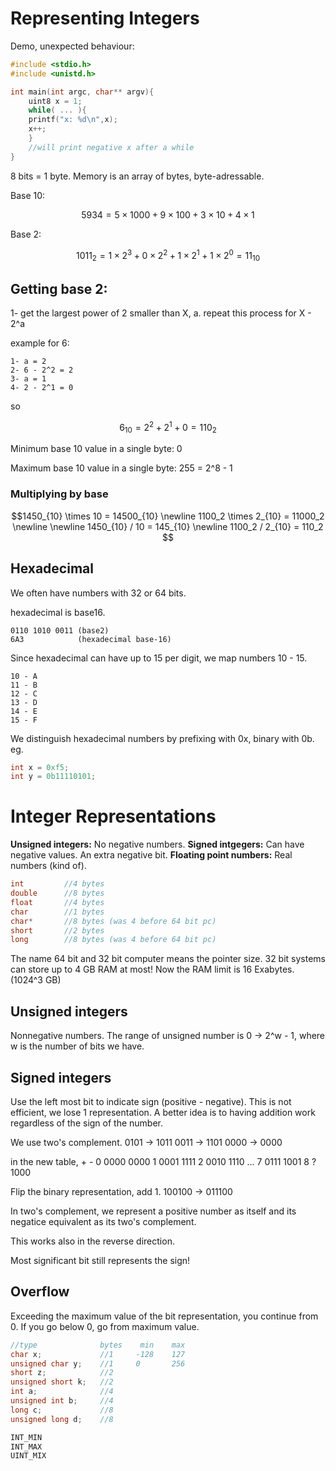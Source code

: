 # Representing Integers

Demo, unexpected behaviour:
```c
#include <stdio.h>
#include <unistd.h>

int main(int argc, char** argv){
    uint8 x = 1;
    while( ... ){
    printf("x: %d\n",x);
    x++;
    }
    //will print negative x after a while
}
```

8 bits = 1 byte.
Memory is an array of bytes, byte-adressable.

Base 10:

```math
5 9 3 4
= 5\times1000 + 9\times100 + 3\times10 + 4\times1
```
Base 2:

```math
1011_2
= 1\times 2^3 + 0\times2^2 + 1 \times2^1 + 1\times 2^0
= 11_{10}
```
## Getting base 2:
1- get the largest power of 2 smaller than X, a.
repeat this process for X - 2^a

example for 6:

```
1- a = 2
2- 6 - 2^2 = 2
3- a = 1
4- 2 - 2^1 = 0
```

so

```math
6_{10} = 2^2 + 2^1 + 0 = 110_2
```

Minimum base 10 value in a single byte: 0

Maximum base 10 value in a single byte: 255 = 2^8 - 1

### Multiplying by base

```math
1450_{10} \times 10 = 14500_{10}
\newline
1100_2 \times 2_{10} = 11000_2
\newline
\newline
1450_{10} / 10 = 145_{10}
\newline
1100_2 / 2_{10} = 110_2

```

## Hexadecimal

We often have numbers with 32 or 64 bits.

hexadecimal is base16.

```
0110 1010 0011 (base2)
6A3            (hexadecimal base-16)
```

Since hexadecimal can have up to 15 per digit, we map numbers 10 - 15.

```
10 - A
11 - B
12 - C
13 - D
14 - E
15 - F
```

We distinguish hexadecimal numbers by prefixing with 0x, binary with 0b.
eg.

```c
int x = 0xf5;
int y = 0b11110101;
```

# Integer Representations
**Unsigned integers:** No negative numbers.
**Signed intgegers:** Can have negative values. An extra negative bit.
**Floating point numbers:** Real numbers (kind of).

```c
int         //4 bytes
double      //8 bytes
float       //4 bytes
char        //1 bytes
char*       //8 bytes (was 4 before 64 bit pc)
short       //2 bytes
long        //8 bytes (was 4 before 64 bit pc)
```

The name 64 bit and 32 bit computer means the pointer size. 32 bit systems can store up to 4 GB RAM at most!
Now the RAM limit is 16 Exabytes. (1024^3 GB)

## Unsigned integers
Nonnegative numbers.
The range of unsigned number is 0 -> 2^w - 1, where w is the number of bits we have.

## Signed integers
Use the left most bit to indicate sign (positive - negative). This is not efficient, we lose 1 representation. A better idea is to having addition work regardless of the sign of the number.

We use two's complement.
0101 -> 1011
0011 -> 1101
0000 -> 0000

in the new table,
    +       -
0   0000    0000
1   0001    1111
2   0010    1110
...
7   0111    1001
8   ?       1000

Flip the binary representation, add 1.
100100 -> 011100

In two's complement, we represent a positive number as itself and its negatice equivalent as its two's complement.

This works also in the reverse direction.

Most significant bit still represents the sign!

## Overflow

Exceeding the maximum value of the bit representation, you continue from 0. If you go below 0, go from maximum value.

```c
//type              bytes    min    max
char x;             //1     -128    127
unsigned char y;    //1     0       256
short z;            //2
unsigned short k;   //2
int a;              //4
unsigned int b;     //4
long c;             //8
unsigned long d;    //8

INT_MIN
INT_MAX
UINT_MIX
```